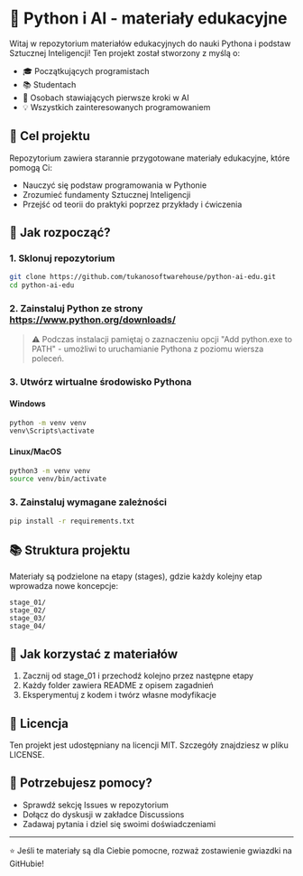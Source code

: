 # 🐍 Python i AI - materiały edukacyjne

Witaj w repozytorium materiałów edukacyjnych do nauki Pythona i podstaw Sztucznej Inteligencji! Ten projekt został stworzony z myślą o:
- 🎓 Początkujących programistach
- 📚 Studentach 
- 🤖 Osobach stawiających pierwsze kroki w AI
- 💡 Wszystkich zainteresowanych programowaniem

## 🎯 Cel projektu

Repozytorium zawiera starannie przygotowane materiały edukacyjne, które pomogą Ci:
- Nauczyć się podstaw programowania w Pythonie
- Zrozumieć fundamenty Sztucznej Inteligencji
- Przejść od teorii do praktyki poprzez przykłady i ćwiczenia

## 🚀 Jak rozpocząć?

### 1. Sklonuj repozytorium
```bash
git clone https://github.com/tukanosoftwarehouse/python-ai-edu.git
cd python-ai-edu
```

### 2. Zainstaluj Python ze strony https://www.python.org/downloads/
> ⚠️ Podczas instalacji pamiętaj o zaznaczeniu opcji "Add python.exe to PATH" - umożliwi to uruchamianie Pythona z poziomu wiersza poleceń.

### 3. Utwórz wirtualne środowisko Pythona

#### Windows
```bash
python -m venv venv
venv\Scripts\activate
```

#### Linux/MacOS
```bash
python3 -m venv venv
source venv/bin/activate
```

### 3. Zainstaluj wymagane zależności
```bash
pip install -r requirements.txt
```

## 📚 Struktura projektu

Materiały są podzielone na etapy (stages), gdzie każdy kolejny etap wprowadza nowe koncepcje:

```
stage_01/
stage_02/
stage_03/
stage_04/
```

## 🤝 Jak korzystać z materiałów

1. Zacznij od stage_01 i przechodź kolejno przez następne etapy
2. Każdy folder zawiera README z opisem zagadnień
3. Eksperymentuj z kodem i twórz własne modyfikacje

## 📝 Licencja

Ten projekt jest udostępniany na licencji MIT. Szczegóły znajdziesz w pliku LICENSE.

## 🤔 Potrzebujesz pomocy?

- Sprawdź sekcję Issues w repozytorium
- Dołącz do dyskusji w zakładce Discussions
- Zadawaj pytania i dziel się swoimi doświadczeniami

---
⭐ Jeśli te materiały są dla Ciebie pomocne, rozważ zostawienie gwiazdki na GitHubie!
```
